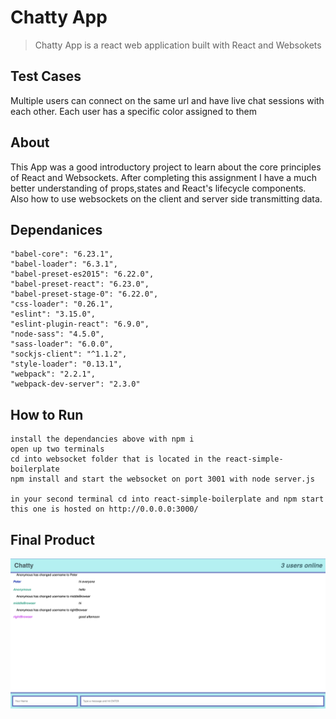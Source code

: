 # Chatty App
> Chatty App is a react web application built with React and Websokets

## Test Cases

Multiple users can connect on the same url and have live chat sessions with each other.
Each user has a specific color assigned to them

## About

This App was a good introductory project to learn about the core principles of React and Websockets. After completing this assignment I have a much better understanding of props,states and React's lifecycle components. Also how to use websockets on the client and server side transmitting data.


## Dependanices

    "babel-core": "6.23.1",
    "babel-loader": "6.3.1",
    "babel-preset-es2015": "6.22.0",
    "babel-preset-react": "6.23.0",
    "babel-preset-stage-0": "6.22.0",
    "css-loader": "0.26.1",
    "eslint": "3.15.0",
    "eslint-plugin-react": "6.9.0",
    "node-sass": "4.5.0",
    "sass-loader": "6.0.0",
    "sockjs-client": "^1.1.2",
    "style-loader": "0.13.1",
    "webpack": "2.2.1",
    "webpack-dev-server": "2.3.0"

## How to Run

    install the dependancies above with npm i
    open up two terminals
    cd into websocket folder that is located in the react-simple-boilerplate 
    npm install and start the websocket on port 3001 with node server.js

    in your second terminal cd into react-simple-boilerplate and npm start this one is hosted on http://0.0.0.0:3000/

    


## Final Product

!["sceenshot of url page"](./docs/ChatApp.png)

